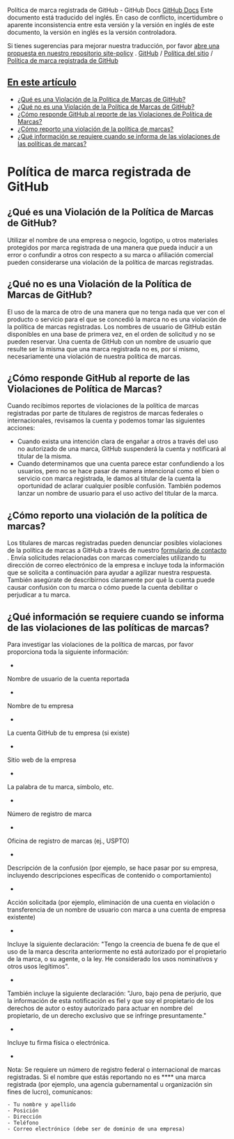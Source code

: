 Política de marca registrada de GitHub - GitHub Docs
[GitHub Docs](/es)
Este documento está traducido del inglés. En caso de conflicto, incertidumbre o aparente inconsistencia entre esta versión y la versión en inglés de este documento, la versión en inglés es la versión controladora.

Si tienes sugerencias para mejorar nuestra traducción, por favor
[abre una propuesta en nuestro repositorio site-policy](https://github.com/github/site-policy/issues)
.
[GitHub](/es/github)
/
[Política del sitio](/es/github/site-policy)
/
[Política de marca registrada de GitHub](/es/github/site-policy/github-trademark-policy)

## [En este artículo](#in-this-article)
- [¿Qué es una Violación de la Política de Marcas de GitHub?](#what-is-a-github-trademark-policy-violation)
- [¿Qué no es una Violación de la Política de Marcas de GitHub?](#what-is-not-a-github-trademark-policy-violation)
- [¿Cómo responde GitHub al reporte de las Violaciones de Política de Marcas?](#how-does-github-respond-to-reported-trademark-policy-violations)
- [¿Cómo reporto una violación de la política de marcas?](#how-do-i-report-a-trademark-policy-violation)
- [¿Qué información se requiere cuando se informa de las violaciones de las políticas de marcas?](#what-information-is-required-when-reporting-trademark-policy-violations)

# Política de marca registrada de GitHub

## ¿Qué es una Violación de la Política de Marcas de GitHub?

Utilizar el nombre de una empresa o negocio, logotipo, u otros materiales protegidos por marca registrada de una manera que pueda inducir a un error o confundir a otros con respecto a su marca o afiliación comercial pueden considerarse una violación de la política de marcas registradas.

## ¿Qué no es una Violación de la Política de Marcas de GitHub?

El uso de la marca de otro de una manera que no tenga nada que ver con el producto o servicio para el que se concedió la marca no es una violación de la política de marcas registradas. Los nombres de usuario de GitHub están disponibles en una base de primera vez, en el orden de solicitud y no se pueden reservar. Una cuenta de GitHub con un nombre de usuario que resulte ser la misma que una marca registrada no es, por sí mismo, necesariamente una violación de nuestra política de marcas.

## ¿Cómo responde GitHub al reporte de las Violaciones de Política de Marcas?

Cuando recibimos reportes de violaciones de la política de marcas registradas por parte de titulares de registros de marcas federales o internacionales, revisamos la cuenta y podemos tomar las siguientes acciones:

- Cuando exista una intención clara de engañar a otros a través del uso no autorizado de una marca, GitHub suspenderá la cuenta y notificará al titular de la misma.
- Cuando determinamos que una cuenta parece estar confundiendo a los usuarios, pero no se hace pasar de manera intencional como el bien o servicio con marca registrada, le damos al titular de la cuenta la oportunidad de aclarar cualquier posible confusión. También podemos lanzar un nombre de usuario para el uso activo del titular de la marca.

## ¿Cómo reporto una violación de la política de marcas?

Los titulares de marcas registradas pueden denunciar posibles violaciones de la política de marcas a GitHub a través de nuestro
[formulario de contacto](https://support.github.com/contact?tags=docs-trademark)
. Envía solicitudes relacionadas con marcas comerciales utilizando tu dirección de correo electrónico de la empresa e incluye toda la información que se solicita a continuación para ayudar a agilizar nuestra respuesta. También asegúrate de describirnos claramente por qué la cuenta puede causar confusión con tu marca o cómo puede la cuenta debilitar o perjudicar a tu marca.

## ¿Qué información se requiere cuando se informa de las violaciones de las políticas de marcas?

Para investigar las violaciones de la política de marcas, por favor proporciona toda la siguiente información:

-
Nombre de usuario de la cuenta reportada

-
Nombre de tu empresa

-
La cuenta GitHub de tu empresa (si existe)

-
Sitio web de la empresa

-
La palabra de tu marca, símbolo, etc.

-
Número de registro de marca

-
Oficina de registro de marcas (ej., USPTO)

-
Descripción de la confusión (por ejemplo, se hace pasar por su empresa, incluyendo descripciones específicas de contenido o comportamiento)

-
Acción solicitada (por ejemplo, eliminación de una cuenta en violación o transferencia de un nombre de usuario con marca a una cuenta de empresa existente)

-
Incluye la siguiente declaración: "Tengo la creencia de buena fe de que el uso de la marca descrita anteriormente no está autorizado por el propietario de la marca, o su agente, o la ley. He considerado los usos nominativos y otros usos legítimos".

-
También incluye la siguiente declaración: "Juro, bajo pena de perjurio, que la información de esta notificación es fiel y que soy el propietario de los derechos de autor o estoy autorizado para actuar en nombre del propietario, de un derecho exclusivo que se infringe presuntamente."

-
Incluye tu firma física o electrónica.

-
Nota: Se requiere un número de registro federal o internacional de marcas registradas. Si el nombre que estás reportando no es **** una marca registrada (por ejemplo, una agencia gubernamental u organización sin fines de lucro), comunícanos:

	- Tu nombre y apellido
	- Posición
	- Dirección
	- Teléfono
	- Correo electrónico (debe ser de dominio de una empresa)
